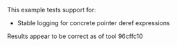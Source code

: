 This example tests support for:

* Stable logging for concrete pointer deref expressions

Results appear to be correct as of tool 96cffc10
